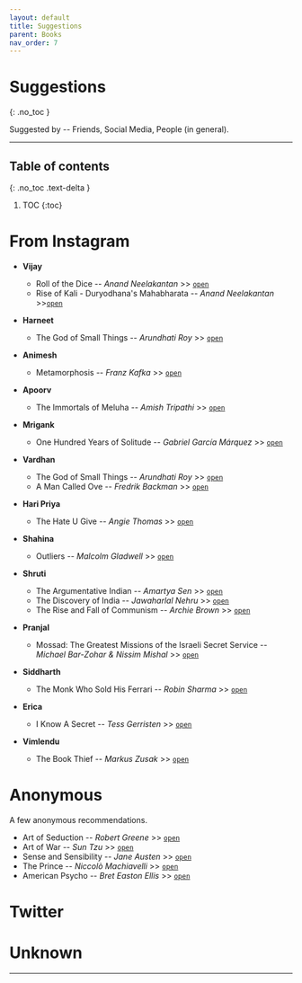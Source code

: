 ```yaml
---
layout: default
title: Suggestions
parent: Books
nav_order: 7
---
```


# Suggestions
{: .no_toc }

Suggested by -- Friends, Social Media, People (in general).

---

## Table of contents
{: .no_toc .text-delta }

1. TOC
{:toc}


# From Instagram

- __Vijay__
    - Roll of the Dice -- *Anand Neelakantan* >> [`open`](https://www.goodreads.com/book/show/18684615-ajaya)
    - Rise of Kali - Duryodhana's Mahabharata  -- *Anand Neelakantan* >>[`open`](https://www.goodreads.com/book/show/25536076-rise-of-kali)

- __Harneet__
    - The God of Small Things -- *Arundhati Roy* >> [`open`](https://www.goodreads.com/book/show/9777.The_God_of_Small_Things)

- __Animesh__
    - Metamorphosis -- *Franz Kafka* >> [`open`](https://www.goodreads.com/book/show/485894.The_Metamorphosis)

- __Apoorv__
    - The Immortals of Meluha -- *Amish Tripathi* >> [`open`](https://www.goodreads.com/book/show/7913305-the-immortals-of-meluha)

- __Mrigank__
    - One Hundred Years of Solitude -- *Gabriel García Márquez* >> [`open`](https://www.goodreads.com/book/show/320.One_Hundred_Years_of_Solitude)

- __Vardhan__
    - The God of Small Things -- *Arundhati Roy* >> [`open`](https://www.goodreads.com/book/show/9777.The_God_of_Small_Things)
    - A Man Called Ove  -- *Fredrik Backman* >> [`open`](https://www.goodreads.com/book/show/18774964-a-man-called-ove)

- __Hari Priya__
    - The Hate U Give  -- *Angie Thomas* >> [`open`](https://www.goodreads.com/book/show/32075671-the-hate-u-give)

- __Shahina__
    - Outliers -- *Malcolm Gladwell* >> [`open`](https://www.goodreads.com/book/show/3228917-outliers)

- __Shruti__
    - The Argumentative Indian  -- *Amartya Sen* >>  [`open`](https://www.goodreads.com/book/show/10310.The_Argumentative_Indian)
    - The Discovery of India -- *Jawaharlal Nehru* >> [`open`](https://www.goodreads.com/book/show/154126.The_Discovery_of_India)
    - The Rise and Fall of Communism -- *Archie Brown* >> [`open`](https://www.goodreads.com/book/show/6004393-the-rise-and-fall-of-communism)

- __Pranjal__
    - Mossad: The Greatest Missions of the Israeli Secret Service --  *Michael Bar-Zohar & Nissim Mishal* >> [`open`](https://www.goodreads.com/book/show/13623874-mossad)

- __Siddharth__
    - The Monk Who Sold His Ferrari -- *Robin Sharma* >> [`open`](https://www.goodreads.com/book/show/43877.The_Monk_Who_Sold_His_Ferrari)

- __Erica__
    - I Know A Secret -- *Tess Gerristen* >> [`open`](https://www.goodreads.com/book/show/33153725-i-know-a-secret)

- __Vimlendu__
    - The Book Thief -- *Markus Zusak* >> [`open`](https://www.goodreads.com/book/show/19063.The_Book_Thief)


# Anonymous

A few anonymous recommendations.

- Art of Seduction -- *Robert Greene* >> [`open`](https://www.goodreads.com/book/show/20995.The_Art_of_Seduction)
- Art of War -- *Sun Tzu* >> [`open`](https://www.goodreads.com/book/show/10534.The_Art_of_War)
- Sense and Sensibility -- *Jane Austen* >> [`open`](https://www.goodreads.com/book/show/14935.Sense_and_Sensibility)
- The Prince -- *Niccolò Machiavelli* >> [`open`](https://www.goodreads.com/book/show/28862.The_Prince)
- American Psycho  -- *Bret Easton Ellis* >> [`open`](https://www.goodreads.com/book/show/28676.American_Psycho)


# Twitter

# Unknown

---

<!-- # Carl Jung

- Man And Symbols
- Memories, Dreams, Reflections
- Modern Man in Search of a Soul
- The Practice of Psychotherapy.
- The Red Book
- Synchronicity - An Acausal Connecting Principle
- Two Eassays in Analytical Psychology
- Development & Personality
- Analytical Psychology
- The Structure and Dynamics of the Psyche

# Charles Dickens

- Bleak House
- A Tole of Two Cities
- David Copperfield
- Great Expectations
- Little Dorrit
- Nicholas Nickleby
- Oliver Twist
- The Life and Adventures of Martin Chezzlewit
- Barnaby Rudge


# Ernest Hemingway

- A Farewell to Arms
- A Moveable Feast
- From Whom the Bell Tolls
- Green Hills of Africa
- Men Withoug Women
- Nick Adams Stories
- The Old Man and The Sea
- The Sun Also Rises
- To Have and have Not

# Friedrich Nietzsche

If you decided to read Nietzsche, do read the books in following order -

- The Antichrist
- The Twilight of the Idols
- The Genealogy of Morals
- Beyond Good and Evil
- Thus Spake Zarathustra
- The Gay Science
- The Dawn of Day
- Humans, All Too Human

# Fyodor Dostoyevsky

- The Possessed
- The Insulted and the Injured
- The Brothers Karamazov
- The Idiot
- Crime and Punishment
- The Gambler, Bobok, A Nasty Story

# George Orwell

- 1984
- Burmese Days
- A Clergymans Daughter
- Coming Up For Air
- Down and Out in Paris and London
- Animal Farm
- Keep the Aspidistra Flying
- Homage to Catalonia
- The Road to Wigan Pier

# Anton Chekhov

- Uncle Vanya
- The Seagull
- Three Sisters

# Arthur Conan Doyle

- A Study in Scarlet
- The Sign of Four
- The Adventures of Sherlock Holmes
- The Memoirs of Sherlock Holmes
- The Hound of the Baskervilles, A Study in Scarlet, The Sign of Four

# Edgar Allan Poe

- The Cask of Amontillado
- The Fall of the House of Usher
- The Black Cat
- The Masque of the Red Death
- The Tell-Tale Heart
- The Pit and the Pendulum
- William Wilson
- The Murders in the Rue Morgue
- The Facts in the Case of M. Valdemar
- The Gold Bug

# F.Scott Fitzgerald

- The Great Gatsby
- Tender Is the Night
- The Short Stories of F. Scott Fitzgerald

# Gustave Flaubert

- A Sentimental Education
- A Simple Heart
- Madame Bovary

# Homer

- The Odyssey
- The Iliad
- Homeric Hymns
- The Essential Homer

# Marcel Proust

- Swann's Way
- Time Regained
- The Guermantes Way
- In the Shadow of Young Girls in Flower

# Mark Twain

- Roughing It
- The Gilded Age
- The Adventures of Tom Sawyer
- A Connecticut Yankee in King Arthur’s Court
- The Tragedy Of Pudd'nhead Wilson and Those Extraordinary Twins
- The Adventures of Huckleberry Finn
- Following the Equator
- Autobiography

# Oscar Wilde

- The Picture of Dorian Gray
- The Importance of Being Earnest and Other Plays
- The Happy Prince and Other Tales
- De Profundis
- The Ballad of Reading Gaol

# Plato

- The Symposium
- Apology
- The Trial and Death of Socrates
- Theaetetus
- Five Dialogues: Euthyphro, Apology, Crito, Meno, Phaedo
- Plato: Complete Works
- The Allegory of the Cave
- The Republic

# T.S Eliot

- The Waste Land
- The Waste Land and Other Poems
- Four Quartets
- The Love Song of J. Alfred Prufrock and Other Poems
- Old Possum's Book of Practical Cats
- Collected Poems, 1909-1962

# Vladimir Nabokov

- Pale Fire
- Lolita
- Ada
- Speak, Memory
- The Gift
- The Defense
- Pnin
- Invitation to a Beheading

# James Joyace

- A Portait of the Artist as a Young Man
- Dubliners
- Exiles
- Pomes Penyeach
- Ulysses

# Kurt Vonnegut

- Bluebeard
- Breakfast of Champions
- Cat's Cradle
- Jailbird
- A Man Without A Country
- God Bless You, Mr. Rosewater
- Mother Night
- Player Piano
- Slaughterhouse-Five
- The Sirens of Titan

# Nassim Taleb

- Antifragile - Things That Gain From Disorder
- Fooled by Randomness - The Hidden Role of Chance in the markets and in Life
- Skin in the Game
- The Bed of Proscrustes - Philosophical and Practical Aphorisms
- The Black Swan - The Impact of the Highly Improbable


# William Faulkner

- As I Lay Dying
- Absalom, Absalom!
- A Rose for Emily
- Light in August
- Sanctury
- The Reivers
- The Sound of the Fury

 -->
